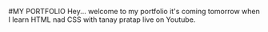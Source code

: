 #MY PORTFOLIO
Hey... welcome to my portfolio it's coming tomorrow when I learn HTML nad CSS with tanay pratap live on Youtube.